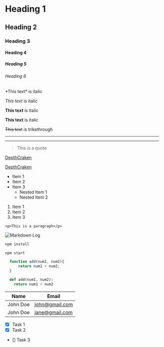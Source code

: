 <!-- Headings -->
# Heading 1
## Heading 2
### Heading 3
#### Heading 4
##### Heading 5
###### Heading 6

<!-- Italics -->
\*This text\* is italic

_This text_ is italic

<!-- Strong -->
**This text** is italic

__This text__ is italic

<!-- Strikethrough -->
~~This text~~ is trikethrough

<!-- Horizontal Rule -->
---
___

<!-- Blockquote -->
> This is a quote

<!-- Links -->
[DepthCraken](http://www.DepthCraken.com)

[DepthCraken](http://www.DepthCraken.com "DepthCraken")

<!-- UL -->
* Item 1
* Item 2
* Item 3
  * Nested Item 1
  * Nested Item 2

<!-- OL -->
1. Item 1
1. Item 2
1. Item 3

<!-- Inline Code Block -->
`<p>This is a paragraph</p>`

<!-- Images -->
![Markdown Log](https://markdown-here.com/img/icon256.png)

<!-- Github Markup -->

<!-- Code Blocks -->
```bash
npm install

npm start
```

```javascript
  function add(num1, num2){
      return num1 + num2;
  }
```

```python
  def add(num1, num2):
    return num1 + num2
```

<!-- Tables -->
| Name     | Email          |
| -------- | -------------- |
| John Doe | john@gmail.com |
| John Doe | jane@gmail.com |

<!-- Task Lists -->
* [x] Task 1
* [x] Task 2
* [] Task 3
